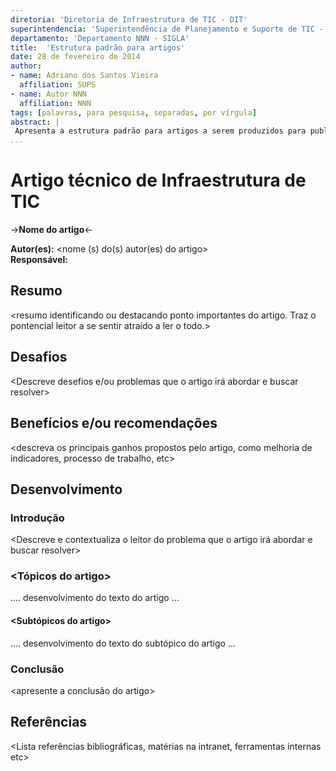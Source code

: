 ```yaml
---
diretoria: 'Diretoria de Infraestrutura de TIC - DIT'
superintendencia: 'Superintendência de Planejamento e Suporte de TIC - SUPS'
departamento: 'Departamento NNN - SIGLA'
title:  'Estrutura padrão para artigos'
date: 28 de fevereiro de 2014
author:
- name: Adriano dos Santos Vieira
  affiliation: SUPS
- name: Autor NNN
  affiliation: NNN
tags: [palavras, para pesquisa, separadas, por vírgula]
abstract: | 
 Apresenta a estrutura padrão para artigos a serem produzidos para publicação interna com uso de textos com marcação "markdown/pandoc".
...
```


# Artigo técnico de Infraestrutura de TIC

->**Nome do artigo**<-

**Autor(es):**  <nome (s) do(s) autor(es) do artigo>  
**Responsável:** <nome do chefe imediato>  

## Resumo

<resumo identificando ou destacando ponto importantes do artigo. Traz o pontencial leitor a se sentir atraído a ler o todo.>

## Desafios

<Descreve desefios e/ou problemas que o artigo irá abordar e buscar resolver>

## Benefícios e/ou recomendações

<descreva os principais ganhos propostos pelo artigo, como melhoria de indicadores, processo de trabalho, etc>

## Desenvolvimento

### Introdução
<Descreve e contextualiza o leitor do problema que o artigo irá abordar e buscar resolver>

### <Tópicos do artigo>

.... desenvolvimento do texto do artigo ... 

#### <Subtópicos do artigo>

.... desenvolvimento do texto do subtópico do artigo ... 

### Conclusão

<apresente a conclusão do artigo>


## Referências
<Lista referências bibliográficas, matérias na intranet, ferramentas internas etc>

